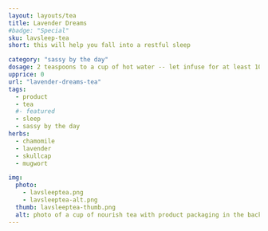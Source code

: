 ```yaml
---
layout: layouts/tea
title: Lavender Dreams
#badge: "Special"
sku: lavsleep-tea
short: this will help you fall into a restful sleep

category: "sassy by the day"
dosage: 2 teaspoons to a cup of hot water -- let infuse for at least 10 minutes before drinking.
upprice: 0
url: "lavender-dreams-tea"
tags: 
  - product
  - tea
  #- featured
  - sleep
  - sassy by the day
herbs:
  - chamomile
  - lavender
  - skullcap
  - mugwort

img: 
  photo:
    - lavsleeptea.png
    - lavsleeptea-alt.png
  thumb: lavsleeptea-thumb.png
  alt: photo of a cup of nourish tea with product packaging in the background.
---
```

